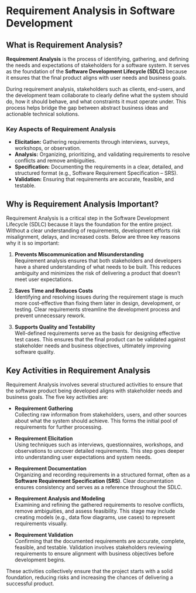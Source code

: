 # Requirement Analysis in Software Development
## What is Requirement Analysis?

**Requirement Analysis** is the process of identifying, gathering, and defining the needs and expectations of stakeholders for a software system. It serves as the foundation of the **Software Development Lifecycle (SDLC)** because it ensures that the final product aligns with user needs and business goals.

During requirement analysis, stakeholders such as clients, end-users, and the development team collaborate to clearly define what the system should do, how it should behave, and what constraints it must operate under. This process helps bridge the gap between abstract business ideas and actionable technical solutions.

### Key Aspects of Requirement Analysis
- **Elicitation:** Gathering requirements through interviews, surveys, workshops, or observation.
- **Analysis:** Organizing, prioritizing, and validating requirements to resolve conflicts and remove ambiguities.
- **Specification:** Documenting the requirements in a clear, detailed, and structured format (e.g., Software Requirement Specification – SRS).
- **Validation:** Ensuring that requirements are accurate, feasible, and testable.

## Why is Requirement Analysis Important?

Requirement Analysis is a critical step in the Software Development Lifecycle (SDLC) because it lays the foundation for the entire project. Without a clear understanding of requirements, development efforts risk misalignment, delays, and increased costs. Below are three key reasons why it is so important:

1. **Prevents Miscommunication and Misunderstanding**  
   Requirement analysis ensures that both stakeholders and developers have a shared understanding of what needs to be built. This reduces ambiguity and minimizes the risk of delivering a product that doesn’t meet user expectations.  

2. **Saves Time and Reduces Costs**  
   Identifying and resolving issues during the requirement stage is much more cost-effective than fixing them later in design, development, or testing. Clear requirements streamline the development process and prevent unnecessary rework.  

3. **Supports Quality and Testability**  
   Well-defined requirements serve as the basis for designing effective test cases. This ensures that the final product can be validated against stakeholder needs and business objectives, ultimately improving software quality.

## Key Activities in Requirement Analysis

Requirement Analysis involves several structured activities to ensure that the software product being developed aligns with stakeholder needs and business goals. The five key activities are:

- **Requirement Gathering**  
  Collecting raw information from stakeholders, users, and other sources about what the system should achieve. This forms the initial pool of requirements for further processing.

- **Requirement Elicitation**  
  Using techniques such as interviews, questionnaires, workshops, and observations to uncover detailed requirements. This step goes deeper into understanding user expectations and system needs.

- **Requirement Documentation**  
  Organizing and recording requirements in a structured format, often as a **Software Requirement Specification (SRS)**. Clear documentation ensures consistency and serves as a reference throughout the SDLC.

- **Requirement Analysis and Modeling**  
  Examining and refining the gathered requirements to resolve conflicts, remove ambiguities, and assess feasibility. This stage may include creating models (e.g., data flow diagrams, use cases) to represent requirements visually.

- **Requirement Validation**  
  Confirming that the documented requirements are accurate, complete, feasible, and testable. Validation involves stakeholders reviewing requirements to ensure alignment with business objectives before development begins.

These activities collectively ensure that the project starts with a solid foundation, reducing risks and increasing the chances of delivering a successful product.

